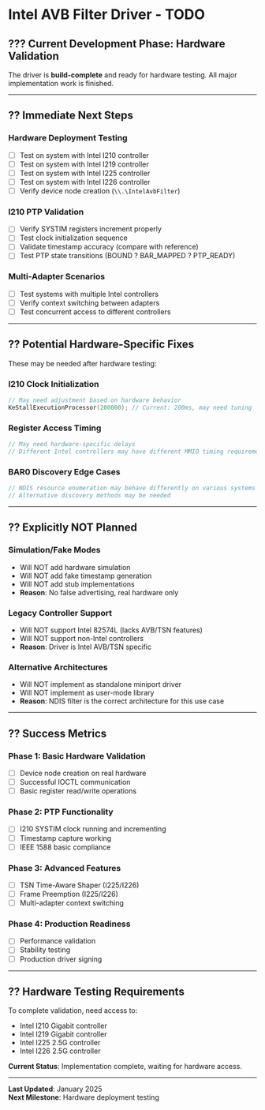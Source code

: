 # Intel AVB Filter Driver - TODO

## ??? **Current Development Phase: Hardware Validation**

The driver is **build-complete** and ready for hardware testing. All major implementation work is finished.

---

## ?? **Immediate Next Steps**

### **Hardware Deployment Testing**
- [ ] Test on system with Intel I210 controller
- [ ] Test on system with Intel I219 controller  
- [ ] Test on system with Intel I225 controller
- [ ] Test on system with Intel I226 controller
- [ ] Verify device node creation (`\\.\IntelAvbFilter`)

### **I210 PTP Validation**
- [ ] Verify SYSTIM registers increment properly
- [ ] Test clock initialization sequence
- [ ] Validate timestamp accuracy (compare with reference)
- [ ] Test PTP state transitions (BOUND ? BAR_MAPPED ? PTP_READY)

### **Multi-Adapter Scenarios**
- [ ] Test systems with multiple Intel controllers
- [ ] Verify context switching between adapters
- [ ] Test concurrent access to different controllers

---

## ?? **Potential Hardware-Specific Fixes**

These may be needed after hardware testing:

### **I210 Clock Initialization**
```c
// May need adjustment based on hardware behavior
KeStallExecutionProcessor(200000); // Current: 200ms, may need tuning
```

### **Register Access Timing**
```c
// May need hardware-specific delays
// Different Intel controllers may have different MMIO timing requirements
```

### **BAR0 Discovery Edge Cases**
```c
// NDIS resource enumeration may behave differently on various systems
// Alternative discovery methods may be needed
```

---

## ?? **Explicitly NOT Planned**

### **Simulation/Fake Modes**
- Will NOT add hardware simulation
- Will NOT add fake timestamp generation  
- Will NOT add stub implementations
- **Reason**: No false advertising, real hardware only

### **Legacy Controller Support**
- Will NOT support Intel 82574L (lacks AVB/TSN features)
- Will NOT support non-Intel controllers
- **Reason**: Driver is Intel AVB/TSN specific

### **Alternative Architectures**
- Will NOT implement as standalone miniport driver
- Will NOT implement as user-mode library
- **Reason**: NDIS filter is the correct architecture for this use case

---

## ?? **Success Metrics**

### **Phase 1: Basic Hardware Validation**
- [ ] Device node creation on real hardware
- [ ] Successful IOCTL communication
- [ ] Basic register read/write operations

### **Phase 2: PTP Functionality**  
- [ ] I210 SYSTIM clock running and incrementing
- [ ] Timestamp capture working
- [ ] IEEE 1588 basic compliance

### **Phase 3: Advanced Features**
- [ ] TSN Time-Aware Shaper (I225/I226)
- [ ] Frame Preemption (I225/I226)
- [ ] Multi-adapter context switching

### **Phase 4: Production Readiness**
- [ ] Performance validation
- [ ] Stability testing
- [ ] Production driver signing

---

## ?? **Hardware Testing Requirements**

To complete validation, need access to:
- Intel I210 Gigabit controller
- Intel I219 Gigabit controller  
- Intel I225 2.5G controller
- Intel I226 2.5G controller

**Current Status**: Implementation complete, waiting for hardware access.

---

**Last Updated**: January 2025  
**Next Milestone**: Hardware deployment testing